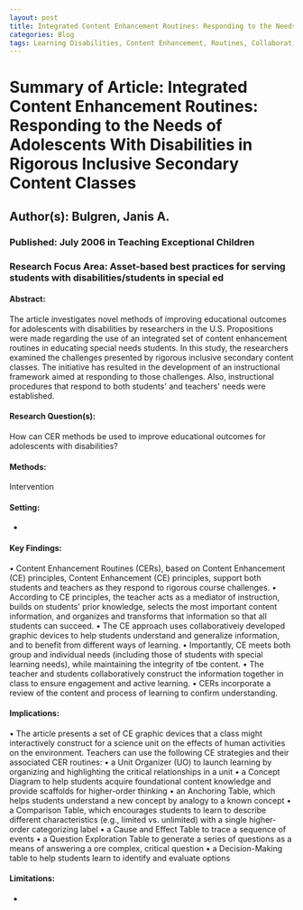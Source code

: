 ```yaml
---
layout: post
title: Integrated Content Enhancement Routines: Responding to the Needs of Adolescents With Disabilities in Rigorous Inclusive Secondary Content Classes
categories: Blog
tags: Learning Disabilities, Content Enhancement, Routines, Collaboration, Inclusion
---
```


# Summary of Article: Integrated Content Enhancement Routines: Responding to the Needs of Adolescents With Disabilities in Rigorous Inclusive Secondary Content Classes

## Author(s): Bulgren, Janis A.

### Published: July 2006 in Teaching Exceptional Children

### Research Focus Area: Asset-based best practices for serving students with disabilities/students in special ed

#### Abstract:
The article investigates novel methods of improving educational outcomes for adolescents with disabilities by researchers in the U.S. Propositions were made regarding the use of an integrated set of content enhancement routines in educating special needs students. In this study, the researchers examined the challenges presented by rigorous inclusive secondary content classes. The initiative has resulted in the development of an instructional framework aimed at responding to those challenges. Also, instructional procedures that respond to both students' and teachers' needs were established.


#### Research Question(s):
 How can CER methods be used to improve educational outcomes for adolescents with disabilities?


#### Methods:
Intervention


#### Setting:
-


#### Key Findings:
• Content Enhancement Routines (CERs), based on Content Enhancement (CE) principles, Content Enhancement (CE) principles, support both students and teachers as they respond to rigorous course challenges. • According to CE principles, the teacher acts as a mediator of instruction, builds on students' prior knowledge, selects the most important content information, and organizes and transforms that information so that all students can succeed. • The CE approach uses collaborativeiy developed graphic devices to help students understand and generalize information, and to benefit from different ways of learning. • Importantly, CE meets both group and individual needs (including those of students with special learning needs), while maintaining the integrity of tbe content. • The teacher and students collaboratively construct the information together in class to ensure engagement and active learning. • CERs incorporate a review of the content and process of learning to confirm understanding. 


#### Implications:
• The article presents a set of CE graphic devices that a class might interactively construct for a science unit on the effects of human activities on the environment. Teachers can use the following CE strategies and their associated CER routines: • a Unit Organizer (UO) to launch learning by organizing and highlighting the critical relationships in a unit • a Concept Diagram to help students acquire foundational content knowledge and provide scaffolds for higher-order thinking • an Anchoring Table, which helps students understand a new concept by analogy to a known concept • a Comparison Table, which encourages students to learn to describe different characteristics (e.g., limited vs. unlimited) with a single higher-order categorizing label • a Cause and Effect Table to trace a sequence of events • a Question Exploration Table to generate a series of questions as a means of answering a  ore complex, critical question • a Decision-Making table to help students learn to identify and evaluate options 


#### Limitations:
-


